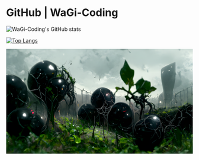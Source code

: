 # GitHub | WaGi-Coding
![WaGi-Coding's GitHub stats](https://github-readme-stats.vercel.app/api?username=WaGi-Coding&show_icons=true&theme=dark&count_private=true&hide=issues)

[![Top Langs](https://github-readme-stats.vercel.app/api/top-langs/?username=WaGi-Coding&theme=dark)](https://github.com/WaGi-Coding)

![Header](./giantblackberries.png)
